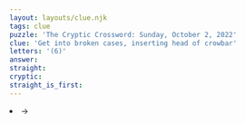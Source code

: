 ```yaml
---
layout: layouts/clue.njk
tags: clue
puzzle: 'The Cryptic Crossword: Sunday, October 2, 2022'
clue: 'Get into broken cases, inserting head of crowbar'
letters: '(6)'
answer:
straight:
cryptic:
straight_is_first:
---
```

<li>→</li>